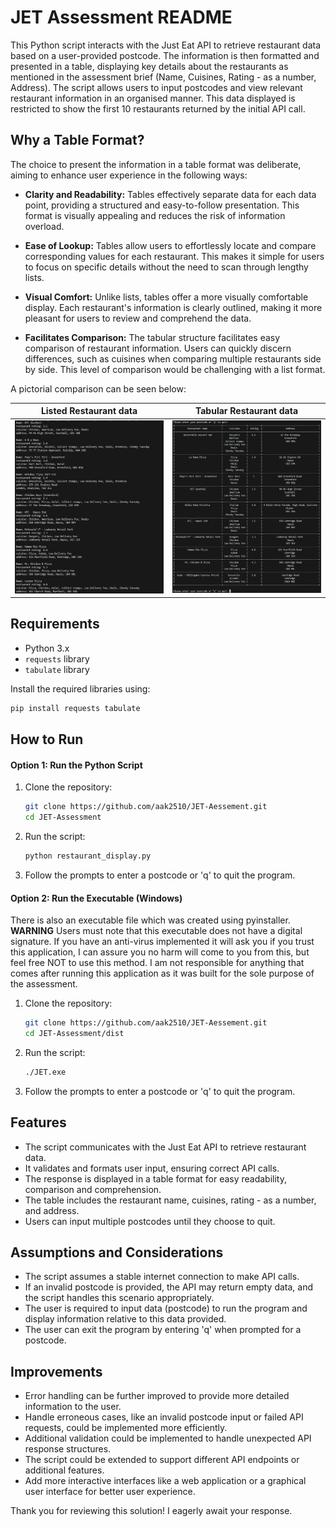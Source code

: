 # JET Assessment README

This Python script interacts with the Just Eat API to retrieve restaurant data based on a user-provided postcode. The information is then formatted and presented in a table, displaying key details about the restaurants as mentioned in the assessment brief (Name, Cuisines, Rating - as a number, Address). The script allows users to input postcodes and view relevant restaurant information in an organised manner. This data displayed is restricted to show the first 10 restaurants returned by the initial API call.

## Why a Table Format?
The choice to present the information in a table format was deliberate, aiming to enhance user experience in the following ways:

- **Clarity and Readability:** Tables effectively separate data for each data point, providing a structured and easy-to-follow presentation. This format is visually appealing and reduces the risk of information overload.

- **Ease of Lookup:** Tables allow users to effortlessly locate and compare corresponding values for each restaurant. This makes it simple for users to focus on specific details without the need to scan through lengthy lists.

- **Visual Comfort:** Unlike lists, tables offer a more visually comfortable display. Each restaurant's information is clearly outlined, making it more pleasant for users to review and comprehend the data.

- **Facilitates Comparison:** The tabular structure facilitates easy comparison of restaurant information. Users can quickly discern differences, such as cuisines when comparing multiple restaurants side by side. This level of comparison would be challenging with a list format.

A pictorial comparison can be seen below:


| Listed Restaurant data     | Tabular Restaurant data |
| ----------------------     | ----------------------- | 
| ![image](./images/List.png)| ![Screenshot 2024-03-05 212459](./images/Table.png)| 




## Requirements
- Python 3.x
- `requests` library
- `tabulate` library

Install the required libraries using:
```bash
pip install requests tabulate
```

## How to Run
#### Option 1: Run the Python Script
1. Clone the repository:
   ```bash
   git clone https://github.com/aak2510/JET-Aessement.git
   cd JET-Assessment
   ```

2. Run the script:
   ```bash
   python restaurant_display.py
   ```

3. Follow the prompts to enter a postcode or 'q' to quit the program.

#### Option 2: Run the Executable (Windows)
There is also an executable file which was created using pyinstaller. 
**WARNING** 
Users must note that this executable does not have a digital signature. If you have an anti-virus implemented it will ask you if you trust this application, I can assure you no harm will come to you from this, but feel free NOT to use this method. I am not responsible for anything that comes after running this application as it was built for the sole purpose of the assessment.
 
1. Clone the repository:
   ```bash
   git clone https://github.com/aak2510/JET-Aessement.git
   cd JET-Assessment/dist
   ```

2. Run the script:
   ```bash
   ./JET.exe
   ```

3. Follow the prompts to enter a postcode or 'q' to quit the program.


## Features
- The script communicates with the Just Eat API to retrieve restaurant data.
- It validates and formats user input, ensuring correct API calls.
- The response is displayed in a table format for easy readability, comparison and comprehension.
- The table includes the restaurant name, cuisines, rating - as a number, and address.
- Users can input multiple postcodes until they choose to quit.

## Assumptions and Considerations
- The script assumes a stable internet connection to make API calls.
- If an invalid postcode is provided, the API may return empty data, and the script handles this scenario appropriately.
- The user is required to input data (postcode) to run the program and display information relative to this data provided.
- The user can exit the program by entering 'q' when prompted for a postcode.

## Improvements
- Error handling can be further improved to provide more detailed information to the user.
- Handle erroneous cases, like an invalid postcode input or failed API requests, could be implemented more efficiently.
- Additional validation could be implemented to handle unexpected API response structures.
- The script could be extended to support different API endpoints or additional features.
- Add more interactive interfaces like a web application or a graphical user interface for better user experience.

Thank you for reviewing this solution! I eagerly await your response.